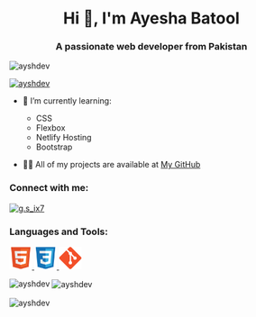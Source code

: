 <h1 align="center">Hi 👋, I'm Ayesha Batool</h1>
<h3 align="center">A passionate web developer from Pakistan</h3>

<p align="left"> <img src="https://komarev.com/ghpvc/?username=ayshdev&label=Profile%20views&color=0e75b6&style=flat" alt="ayshdev" /> </p>

<p align="left"> 
  <a href="https://github.com/ryo-ma/github-profile-trophy">
    <img src="https://github-profile-trophy.vercel.app/?username=ayshdev" alt="ayshdev" />
  </a> 
</p>

- 🌱 I’m currently learning:
  - CSS  
  - Flexbox  
  - Netlify Hosting  
  - Bootstrap  

- 👨‍💻 All of my projects are available at [My GitHub](https://github.com/ayshdev)

<h3 align="left">Connect with me:</h3>
<p align="left">
  <a href="https://discord.gg/g.s_ix7" target="blank">
    <img align="center" src="https://raw.githubusercontent.com/rahuldkjain/github-profile-readme-generator/master/src/images/icons/Social/discord.svg" alt="g.s_ix7" height="30" width="40" />
  </a>
</p>

<h3 align="left">Languages and Tools:</h3>
<p align="left">
  <a href="https://www.w3schools.com/html/" target="_blank" rel="noreferrer">
    <img src="https://raw.githubusercontent.com/devicons/devicon/master/icons/html5/html5-original.svg" alt="html5" width="40" height="40"/>
  </a>
  <a href="https://www.w3schools.com/css/" target="_blank" rel="noreferrer">
    <img src="https://raw.githubusercontent.com/devicons/devicon/master/icons/css3/css3-original.svg" alt="css3" width="40" height="40"/>
  </a>
  <a href="https://git-scm.com/" target="_blank" rel="noreferrer">
    <img src="https://raw.githubusercontent.com/devicons/devicon/master/icons/git/git-original.svg" alt="git" width="40" height="40"/>
  </a>
</p>

<p><img align="left" src="https://github-readme-stats.vercel.app/api/top-langs?username=ayshdev&show_icons=true&locale=en&layout=compact" alt="ayshdev" /></p>

<p>&nbsp;<img align="center" src="https://github-readme-stats.vercel.app/api?username=ayshdev&show_icons=true&locale=en" alt="ayshdev" /></p>

<p><img align="center" src="https://github-readme-streak-stats.herokuapp.com/?user=ayshdev&" alt="ayshdev" /></p>
